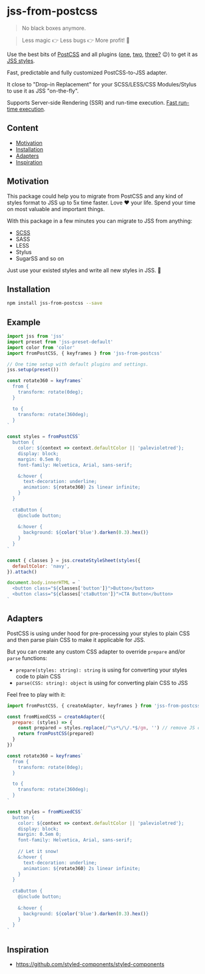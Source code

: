 # jss-from-postcss

> No black boxes anymore.

> Less magic 👉 Less bugs 👉 More profit! 🚀

Use the best bits of [PostCSS](https://github.com/postcss/postcss) and all plugins ([one](https://github.com/postcss/postcss#plugins), [two](http://postcss.parts/), [three?](https://github.com/axept/jss-from-postcss/edit/master/README.md) 😉) to get it as [JSS styles](https://github.com/cssinjs/jss).

Fast, predictable and fully customized PostCSS-to-JSS adapter. 

It close to "Drop-in Replacement" for your SCSS/LESS/CSS Modules/Stylus to use it as JSS  "on-the-fly".

Supports Server-side Rendering (SSR) and run-time execution. [Fast run-time execution](https://github.com/axept/babel-plugin-jss-from-postcss).

## Content

+ [Motivation](#motivation)
+ [Installation](#installation)
+ [Adapters](#adapters)
+ [Inspiration](#inspiration)

## Motivation

This package could help you to migrate from PostCSS and any kind of styles format to JSS up to 5x time faster. Love ❤️ your life. Spend your time on most valuable and important things. 

With this package in a few minutes you can migrate to JSS from anything:

+ [SCSS](https://github.com/postcss/postcss-scss)
+ SASS
+ LESS
+ Stylus
+ SugarSS and so on

Just use your existed styles and write all new styles in JSS. 🎁
## Installation

```bash
npm install jss-from-postcss --save
```

## Example

```javascript
import jss from 'jss'
import preset from 'jss-preset-default'
import color from 'color'
import fromPostCSS, { keyframes } from 'jss-from-postcss'

// One time setup with default plugins and settings.
jss.setup(preset())

const rotate360 = keyframes`
  from {
    transform: rotate(0deg);
  }

  to {
    transform: rotate(360deg);
  }
`

const styles = fromPostCSS`
  button {
    color: ${context => context.defaultColor || 'palevioletred'};
    display: block;
    margin: 0.5em 0;
    font-family: Helvetica, Arial, sans-serif;

    &:hover {
      text-decoration: underline;
      animation: ${rotate360} 2s linear infinite;
    }
  }
  
  ctaButton {
    @include button;
    
    &:hover {
      background: ${color('blue').darken(0.3).hex()}
    }
  }
`

const { classes } = jss.createStyleSheet(styles({
  defaultColor: 'navy',
}).attach()

document.body.innerHTML = `
  <button class="${classes['button']}">Button</button>
  <button class="${classes['ctaButton']}">CTA Button</button>
`
```

## Adapters

PostCSS is using under hood for pre-processing your styles to plain CSS and then parse plain CSS to make it applicable for JSS.

But you can create any custom CSS adapter to override `prepare` and/or `parse` functions:

+ `prepare(styles: string): string` is using for converting your styles code to plain CSS
+ `parse(CSS: string): object` is using for converting plain CSS to JSS

Feel free to play with it:

```javascript
import fromPostCSS, { createAdapter, keyframes } from 'jss-from-postcss'

const fromMixedCSS = createAdapter({
  prepare: (styles) => {
    const prepared = styles.replace(/^\s*\/\/.*$/gm, '') // remove JS comments
    return fromPostCSS(prepared)
  }
})

const rotate360 = keyframes`
  from {
    transform: rotate(0deg);
  }

  to {
    transform: rotate(360deg);
  }
`

const styles = fromMixedCSS`
  button {
    color: ${context => context.defaultColor || 'palevioletred'};
    display: block;
    margin: 0.5em 0;
    font-family: Helvetica, Arial, sans-serif;
    
    // Let it snow!
    &:hover {
      text-decoration: underline;
      animation: ${rotate360} 2s linear infinite;
    }
  }
  
  ctaButton {
    @include button;
    
    &:hover {
      background: ${color('blue').darken(0.3).hex()}
    }
  }
`
```

## Inspiration

+ https://github.com/styled-components/styled-components

